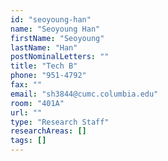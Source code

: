 ```yaml
---
id: "seoyoung-han"
name: "Seoyoung Han"
firstName: "Seoyoung"
lastName: "Han"
postNominalLetters: ""
title: "Tech B"
phone: "951-4792"
fax: ""
email: "sh3844@cumc.columbia.edu"
room: "401A"
url: ""
type: "Research Staff"
researchAreas: []
tags: []
---
```

